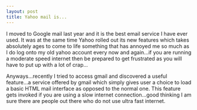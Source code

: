 ```yaml
---
layout: post
title: Yahoo mail is...
---
```


I moved to Google mail last year and it is the best email service I have ever used. It was at the same time Yahoo rolled out its new features which takes absolutely ages to come to life something that has annoyed me so much as I do log onto my old yahoo account every now and again...if you are running a moderate speed internet then be prepared to get frustrated as you will have to put up with a lot of crap...

Anyways...recently I tried to access gmail and discovered a useful feature...a service offered by gmail which simply gives user a choice to load a basic HTML mail interface as opposed to the normal one. This feature gets invoked if you are using a slow internet connection...good thinking I am sure there are people out there who do not use ultra fast internet.
